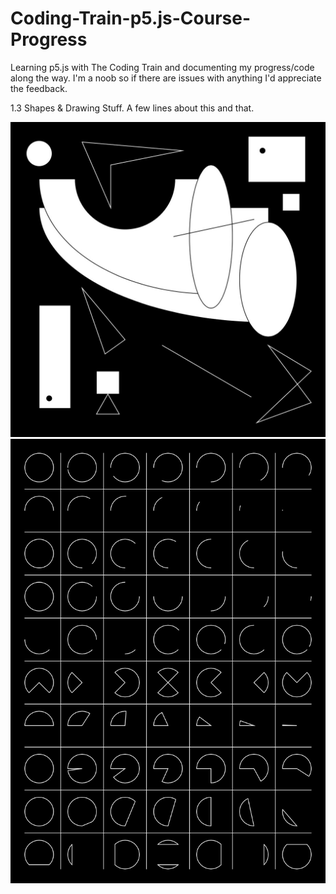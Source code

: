 # Coding-Train-p5.js-Course-Progress
Learning p5.js with The Coding Train and documenting my progress/code along the way. I'm a noob so if there are issues with anything I'd appreciate the feedback. 

1.3 Shapes & Drawing Stuff.
A few lines about this and that.

<img src="images/2D-Primitives.jpg" width="600">
<img src="images/All_The_Arcs.jpg" width="600">
